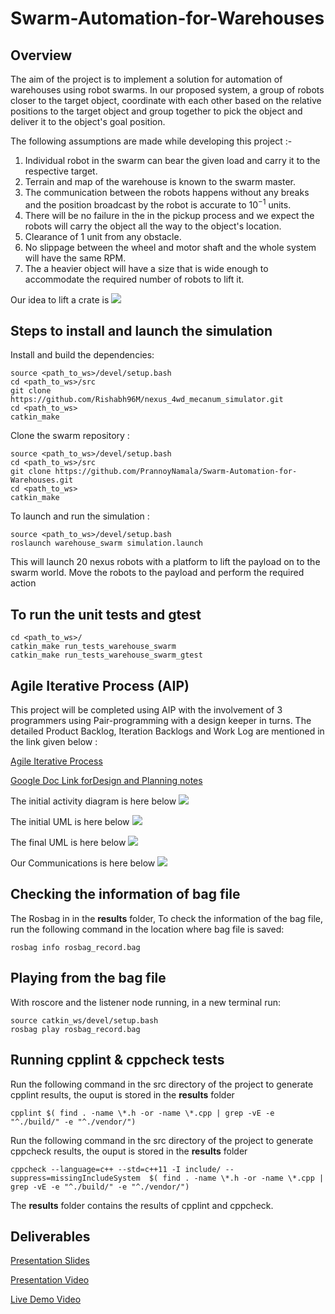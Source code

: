 # Swarm-Automation-for-Warehouses

## Overview

The aim of the project is to implement a solution for automation of warehouses using robot swarms. In our proposed system, a group of robots closer to the target object, coordinate with each other based on the relative positions to the target object and group together to pick the object and deliver it to the object's goal position.

The following assumptions are made while developing this project :-

  1. Individual robot in the swarm can bear the given load and carry it to the respective target.
  2. Terrain and map of the warehouse is known to the swarm master.
  3. The communication between the robots happens without any breaks and the position broadcast by the robot is accurate to $10^{-1}$ units.
  4. There will be no failure in the in the pickup process and we expect the robots will carry the object all the way to the object's location.
  5. Clearance of 1 unit from any obstacle.
  6. No slippage between the wheel and motor shaft and the whole system will have the same RPM.
  7. The a heavier object will have a size that is wide enough to accommodate the required number of robots to lift it.

  Our idea to lift a crate is
  ![](UML/idea.png)

## Steps to install and launch the simulation
  Install and build the dependencies:  
  ```
  source <path_to_ws>/devel/setup.bash
  cd <path_to_ws>/src
  git clone https://github.com/Rishabh96M/nexus_4wd_mecanum_simulator.git
  cd <path_to_ws>
  catkin_make
  ```

  Clone the swarm repository :
  ```
  source <path_to_ws>/devel/setup.bash
  cd <path_to_ws>/src
  git clone https://github.com/PrannoyNamala/Swarm-Automation-for-Warehouses.git
  cd <path_to_ws>
  catkin_make
  ```

  To launch and run the simulation :
  ```
  source <path_to_ws>/devel/setup.bash
  roslaunch warehouse_swarm simulation.launch
  ```
  This will launch 20 nexus robots with a platform to lift the payload on to the swarm world. Move the robots to the payload and perform the required action

## To run the unit tests and gtest
  ```
  cd <path_to_ws>/
  catkin_make run_tests_warehouse_swarm
  catkin_make run_tests_warehouse_swarm_gtest
  ```
## Agile Iterative Process (AIP)
This project will be completed using AIP with the involvement of 3 programmers using Pair-programming with a design keeper in turns. The detailed Product Backlog, Iteration Backlogs and Work Log are mentioned in the link given below :

[Agile Iterative Process](https://docs.google.com/spreadsheets/d/1AiBJ7fTTMpNdjacxr-WVjDRh2hcvcvK_cOTTBANr-Ac/edit#gid=0)

[Google Doc Link forDesign and Planning notes](https://docs.google.com/document/d/1R9V4Kxqv8dNjsHtDVxABXgzMm4t1GjswrSu_oFk5m9A/edit?usp=sharing)

The initial activity diagram is here below
![](UML/activity_diagram.png)

The initial UML is here below
![](UML/UML.png)

The final UML is here below
![](UML/UML_final.png)

Our Communications is here below
![](UML/comm.png)

## Checking the information of bag file
The Rosbag in in the **results** folder, To check the information of the bag file, run the following command in the location where bag file is saved:
```
rosbag info rosbag_record.bag
```

## Playing from the bag file
With roscore and the listener node running, in a new terminal run:
```
source catkin_ws/devel/setup.bash
rosbag play rosbag_record.bag
```

## Running cpplint & cppcheck tests
Run the following command in the src directory of the project to generate cpplint results, the ouput is stored in the **results** folder
```
cpplint $( find . -name \*.h -or -name \*.cpp | grep -vE -e "^./build/" -e "^./vendor/")
```
Run the following command in the src directory of the project to generate cppcheck results, the ouput is stored in the **results** folder
```
cppcheck --language=c++ --std=c++11 -I include/ --suppress=missingIncludeSystem  $( find . -name \*.h -or -name \*.cpp | grep -vE -e "^./build/" -e "^./vendor/")
```

The **results** folder contains the results of cpplint and cppcheck.

## Deliverables

[Presentation Slides](https://docs.google.com/presentation/d/1gjr_lBHrhyawHyKeFrmjXKeC7wYBOHz7vxMMBmv3Ud8/edit?usp=sharing)

[Presentation Video](https://drive.google.com/file/d/1xo3g0pxpBN4lciy5oa9pPvTb9mIMyZVg/view?usp=sharing)

[Live Demo Video](https://drive.google.com/file/d/1a_iwKQVGohLZxQPSo0FLmIcgGplTvW4j/view?usp=sharing)
